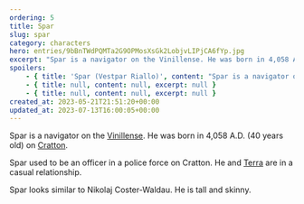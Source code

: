 ```yaml
---
ordering: 5
title: Spar
slug: spar
category: characters
hero: entries/9bBnTWdPQMTa2G9OPMosXsGk2LobjvLIPjCA6fYp.jpg
excerpt: "Spar is a navigator on the Vinillense. He was born in 4,058 A.D. (40 years old) on Cratton.\nSpar use..."
spoilers:
    - { title: 'Spar (Vestpar Riallo)', content: "Spar is a navigator on the [Vinillense](/category/spaceships/vinillense). He was born in 4,058 A.D. (40 years old) on [Cratton](/category/planets-cities/cratton).\r\n\r\nSpar used to be an officer in a police force on Cratton. He and [Terra](/category/characters/terra) are in a casual relationship.\r\n\r\nWhen [Kemba Tiran's](/category/characters/bluebell) forces raided the Vinillense, Spar overheard a discussion about using the shuttle's [DOG](/category/tech-futurism/obtundation) to stun the police. He had Davi help him get to the command deck, where he pretended to betray the ship. He then piloted the DOG to the ship's window, opened the visor, and fired it, saving [Davi's](/category/characters/davi) life.\r\n\r\nSpar looks similar to Nikolaj Coster-Waldau. He is tall and skinny.\r\n\r\n**Pronunciation:**\r\n- vest’ par\r\n- ree ahl’ lo", excerpt: "Spar is a navigator on the Vinillense. He was born in 4,058 A.D. (40 years old) on Cratton.\nSpar use..." }
    - { title: null, content: null, excerpt: null }
    - { title: null, content: null, excerpt: null }
created_at: 2023-05-21T21:51:20+00:00
updated_at: 2023-07-13T16:00:05+00:00
---
```

Spar is a navigator on the [Vinillense](/category/spaceships/vinillense). He was born in 4,058 A.D. (40 years old) on [Cratton](/category/planets-cities/cratton).

Spar used to be an officer in a police force on Cratton. He and [Terra](/category/characters/terra) are in a casual relationship.

Spar looks similar to Nikolaj Coster-Waldau. He is tall and skinny.